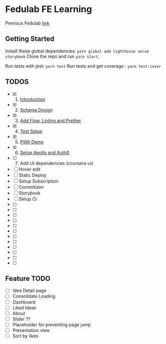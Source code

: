# Fedulab FE Learning 
Previous Fedulab [link](https://vidaaudrey.github.io/vcui/?selectedKind=prototype.FedulabApp&selectedStory=FedulabApp&full=0&down=0&left=1&panelRight=1&downPanel=tuchk4%2Freadme%2Fpanel)
## Getting Started 
Install these global dependencies: `yarn global add lighthouse serve storybook`
Clone the repo and run `yarn start`.

Run tests with jest: `yarn test`
Run tests and get coverage : `yarn test:cover`

## TODOS
- [x] 1. [Introduction](learn/1_Introduction.md)
- [x] 2. [Schema Design](learn/2_Schema_Design.md)
- [x] 3. [Add Flow, Linting and Prettier](learn/3_Add_Flow_Linting_and_Prettier.md)
- [x] 4. [Test Setup](learn/4_Test_Setup.md)
- [x] 5. [PWA Demo](learn/5_PWA_DEMO.md)
- [x] 6. [Setup Apollo and Auth0](learn/6_SETUP_APOLLO_AND_ADD_AUTH0.md)
- [ ] 7. Add UI dependencies (coursera-ui)
- [ ] Hover edit 
- [ ] Static Deploy
- [ ] Setup Subscription
- [ ] Commitizen 
- [ ] Storybook
- [ ] Setup CI 
- [ ]
- [ ]
- [ ]
- [ ]
- [ ]
- [ ]
- [ ]
- [ ]
- [ ]
- [ ]
- [ ]
- [ ]



## Feature TODO 
- [ ] Idea Detail page 
- [ ] Consolidate Loading 
- [ ] Dashboard 
- [ ] Liked Ideas
- [ ] About
- [ ] Slider ?? 
- [ ] Placeholder for preventing page jump
- [ ] Presentation view 
- [ ] Sort by likes 